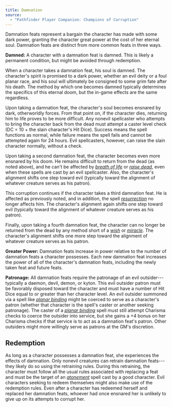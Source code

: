 ```yaml
---
title: Damnation
source:
  - "Pathfinder Player Companion: Champions of Corruption"
---
```


Damnation feats represent a bargain the character has made with some dark power, granting the character great power at the cost of her eternal soul. Damnation feats are distinct from more common feats in three ways.

**Damned:** A character with a damnation feat is damned. This is likely a permanent condition, but might be avoided through redemption.

When a character takes a damnation feat, his soul is damned. The character's spirit is promised to a dark power, whether an evil deity or a foul planar race, and his soul will ultimately be consigned to some grim fate after his death. The method by which one becomes damned typically determines the specifics of this eternal doom, but the in-game effects are the same regardless.

Upon taking a damnation feat, the character's soul becomes ensnared by dark, otherworldly forces. From that point on, if the character dies, returning him to life proves to be more difficult. Any nonevil spellcaster who attempts to bring the character back from the dead must attempt a caster level check (DC = 10 + the slain character's Hit Dice). Success means the spell functions as normal, while failure means the spell fails and cannot be attempted again for 24 hours. Evil spellcasters, however, can raise the slain character normally, without a check.

Upon taking a second damnation feat, the character becomes even more ensnared by his doom. He remains difficult to return from the dead (as noted above), and he can't be affected by [*breath of life*](/spells/breath-of-life/) or [*raise dead*](/spells/raise-dead/), even when these spells are cast by an evil spellcaster. Also, the character's alignment shifts one step toward evil (typically toward the alignment of whatever creature serves as his patron).

This corruption continues if the character takes a third damnation feat. He is affected as previously noted, and in addition, the spell [*resurrection*](/spells/resurrection/) no longer affects him. The character's alignment again shifts one step toward evil (typically toward the alignment of whatever creature serves as his patron).

Finally, upon taking a fourth damnation feat, the character can no longer be returned from the dead by any method short of a [*wish*](/spells/wish/) or [*miracle*](/spells/miracle/). The character's alignment shifts one more step toward the alignment of whatever creature serves as his patron.

**Greater Power:** Damnation feats increase in power relative to the number of damnation feats a character possesses. Each new damnation feat increases the power of all of the character's damnation feats, including the newly taken feat and future feats.

**Patronage:** All damnation feats require the patronage of an evil outsider---typically a daemon, devil, demon, or kyton. This evil outsider patron must be favorably disposed toward the character and must have a number of Hit Dice equal to or greater than her character level. An evil outsider summoned via a spell like [*planar binding*](/spells/planar-banding/) might be coerced to serve as a character's patron (whether that character is the spell's caster or another seeking patronage). The caster of a [*planar binding*](/spells/planar-banding/) spell must still attempt Charisma checks to coerce the outsider into service, but she gains a +4 bonus on her Charisma checks if that service is to act as a damnation feat's patron. Other outsiders might more willingly serve as patrons at the GM's discretion.

## Redemption

As long as a character possesses a damnation feat, she experiences the effects of damnation. Only nonevil creatures can retrain damnation feats---they likely do so using the retraining rules. During this retraining, the character must follow all the usual rules associated with replacing a feat and must be the target of an [*atonement*](/spells/atonement/) spell cast by a good character. Evil characters seeking to redeem themselves might also make use of the redemption rules. Even after a character has redeemed herself and replaced her damnation feats, whoever had once ensnared her is unlikely to give up on its attempts to corrupt her.
